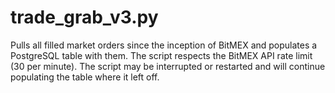 # trade_grab_v3.py
Pulls all filled market orders since the inception of BitMEX and populates a PostgreSQL table with them. The script respects the BitMEX API rate limit (30 per minute). The script may be interrupted or restarted and will continue populating the table where it left off. 
